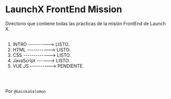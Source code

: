 # LaunchX FrontEnd Mission
Directorio que contiene todas las prácticas de la misión FrontEnd de Launch X.
<br>
<br>
1. INTRO ----------> LISTO.
2. HTML -----------> LISTO.
3. CSS -------------> LISTO.
4. JavaScript ------> LISTO.
5. VUE.JS ----------> PENDIENTE.
<br>
<br>

Por `@GaiskaSalomon`

